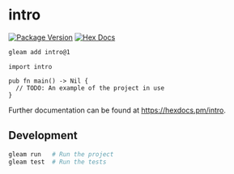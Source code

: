 # intro

[![Package Version](https://img.shields.io/hexpm/v/intro)](https://hex.pm/packages/intro)
[![Hex Docs](https://img.shields.io/badge/hex-docs-ffaff3)](https://hexdocs.pm/intro/)

```sh
gleam add intro@1
```
```gleam
import intro

pub fn main() -> Nil {
  // TODO: An example of the project in use
}
```

Further documentation can be found at <https://hexdocs.pm/intro>.

## Development

```sh
gleam run   # Run the project
gleam test  # Run the tests
```
